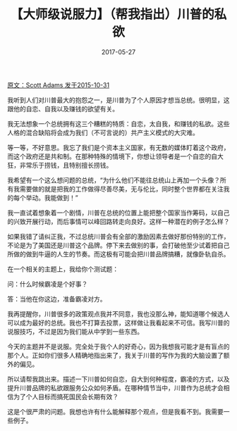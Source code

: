 ﻿---
layout: post
title: 【大师级说服力】（帮我指出）川普的私欲
date: 2017-05-27
---


 [原文：Scott   Adams        发于2015-10-31][1]

我听到人们对川普最大的抱怨之一，是川普为了个人原因才想当总统。很明显，这跟他的自恋、自我以及赚钱的欲望有关。

我无法想象一个总统拥有这三个糟糕的特质：自恋，太自我，和赚钱的私欲。这些人格的混合缺陷将会成为我们（不可言说的）共产主义模式的大灾难。

等一等，不好意思。我忘了我们是个资本主义国家，有无数的媒体盯着这个政府，而这个政府还是共和制。在那种特殊的情境下，你想让领导者是一个自恋的自大狂，非常乐于捞钱，且特别擅长捞钱。

我希望有一个这么想问题的总统，“为什么他们不能往总统山上再加一个头像？所有我需要做的就是把我的工作做得尽善尽美，无与伦比，同时整个世界都在关注我的每个举动。我能做到！”

我一直试着想象着一个剧情，川普在总统的位置上能把整个国家当作筹码，以自己的兴致开展行动，而后事情可以峰回路转走向良好。这样一种潜在的例子怎么样？

如果我错了请纠正我，不过总统川普会有全部的激励因素去做好那份特别的工作，不论是为了美国还是川普这个品牌。停下来去做别的事，会打破他至少试着把自己所做的做到牛逼的人生的节奏。而这极有可能会把川普品牌搞糟，就像卧轨自杀。

在一个相关的主题上，我给你个测试题：

问：什么时候霸凌是个好事？

答：当他在你这边，准备霸凌对方。

我再提醒你，川普很多的政策观点我并不同意，我也没那么神，能知道哪个候选人可以成为最好的总统。我也不打算去投票，这样做让我看起来不可信。我写川普的说服技巧，不过是因为我们能从中学到一些东西。

今天的主题并不是说服。完全处于我个人的好奇心，因为我想我可能才是有盲点的那个人。正如你们很多人精确地指出来了，我关于川普的写作为我的大脑设置了额外的偏见。

所以请帮我跳出来。描述一下川普如何自恋，自大到何种程度，霸凌的方式，以及提升川普品牌的私欲跟服务公众如何矛盾。在哪种情节当中，川普作为总统才会相信为了个人目标而搞死国民会长期有效？

这是个很严肃的问题。我想也许有什么能解释那个观点，但是我看不到。我需要一些例子。

[1]: http://blog.dilbert.com/post/132270869671/trumps-selfish-motives-please-explain-them-to





